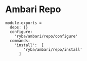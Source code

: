 
# Ambari Repo

    module.exports =
      deps: {}
      configure:
        'ryba/ambari/repo/configure'
      commands:
        'install':  [
            'ryba/ambari/repo/install'
          ]
